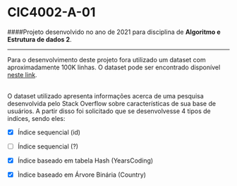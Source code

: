 # CIC4002-A-01
####Projeto desenvolvido no ano de 2021 para disciplina de <b> Algoritmo e Estrutura de dados 2</b>.
<hr>

Para o desenvolvimento deste projeto fora utilizado um dataset com aproximadamente 100K linhas.
O dataset pode ser encontrado disponível [neste link]( https://www.kaggle.com/stackoverflow/stack-overflow-2018-developer-survey).
<br><br>

O dataset utilizado apresenta informações acerca de uma pesquisa desenvolvida pelo Stack Overflow sobre características de sua base de usuários. A partir disso foi solicitado que se desenvolvesse 4 tipos de indíces, sendo eles:


- [x] Índice sequencial (id)
- [ ] Índice sequencial (?)
- [x] Índice baseado em tabela Hash (YearsCoding)
- [x] Ìndice baseado em Árvore Binária (Country)




